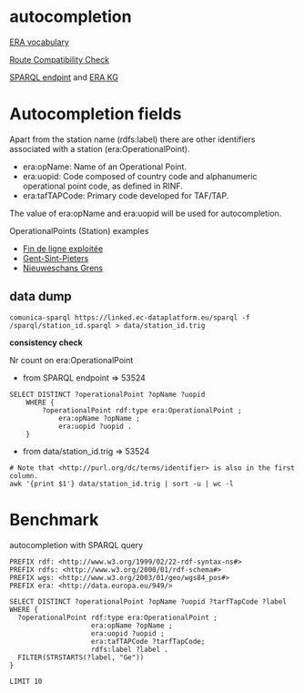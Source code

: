 # autocompletion



[ERA vocabulary](https://data-interop.era.europa.eu/era-vocabulary/)

[Route Compatibility Check](https://data-interop.era.europa.eu/)

[SPARQL endpint](https://data-interop.era.europa.eu/endpoint) and [ERA KG](https://linked.ec-dataplatform.eu/sparql)

# Autocompletion fields


Apart from the station name (rdfs:label) there are other identifiers associated with a station (era:OperationalPoint).

- era:opName: Name of an Operational Point.
- era:uopid: Code composed of country code and alphanumeric operational point code, as defined in RINF.
- era:tafTAPCode: Primary code developed for TAF/TAP.

The value of era:opName and era:uopid will be used for autocompletion.

OperationalPoints (Station) examples

- [Fin de ligne exploitée](https://linked.ec-dataplatform.eu/describe/?url=http://data.europa.eu/949/functionalInfrastructure/operationalPoints/FR9900003794)
- [Gent-Sint-Pieters](https://linked.ec-dataplatform.eu/describe/?url=http://data.europa.eu/949/functionalInfrastructure/operationalPoints/BEFGSP)
- [Nieuweschans Grens](https://linked.ec-dataplatform.eu/describe/?url=http://data.europa.eu/949/functionalInfrastructure/operationalPoints/EU00001)



## data dump

```shell
comunica-sparql https://linked.ec-dataplatform.eu/sparql -f /sparql/station_id.sparql > data/station_id.trig
```

**consistency check**

Nr count on era:OperationalPoint 

- from SPARQL endpoint => 53524
```sparql
SELECT DISTINCT ?operationalPoint ?opName ?uopid
    WHERE {
        ?operationalPoint rdf:type era:OperationalPoint ;
            era:opName ?opName ;
            era:uopid ?uopid .
    }

```
- from data/station_id.trig => 53524
```shell
# Note that <http://purl.org/dc/terms/identifier> is also in the first column. 
awk '{print $1'} data/station_id.trig | sort -u | wc -l
```



# Benchmark

autocompletion with SPARQL query

```sparql
PREFIX rdf: <http://www.w3.org/1999/02/22-rdf-syntax-ns#>
PREFIX rdfs: <http://www.w3.org/2000/01/rdf-schema#>
PREFIX wgs: <http://www.w3.org/2003/01/geo/wgs84_pos#>
PREFIX era: <http://data.europa.eu/949/>

SELECT DISTINCT ?operationalPoint ?opName ?uopid ?tarfTapCode ?label 
WHERE {
  ?operationalPoint rdf:type era:OperationalPoint ;
                    era:opName ?opName ; 
                    era:uopid ?uopid ;
                    era:tafTAPCode ?tarfTapCode;
                    rdfs:label ?label .
  FILTER(STRSTARTS(?label, "Ge"))
}

LIMIT 10
```
